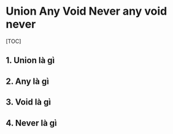 # Union Any Void Never any void never

[TOC]

## 1. Union là gì 



## 2. Any là gì 



## 3. Void là gì 



## 4. Never là gì